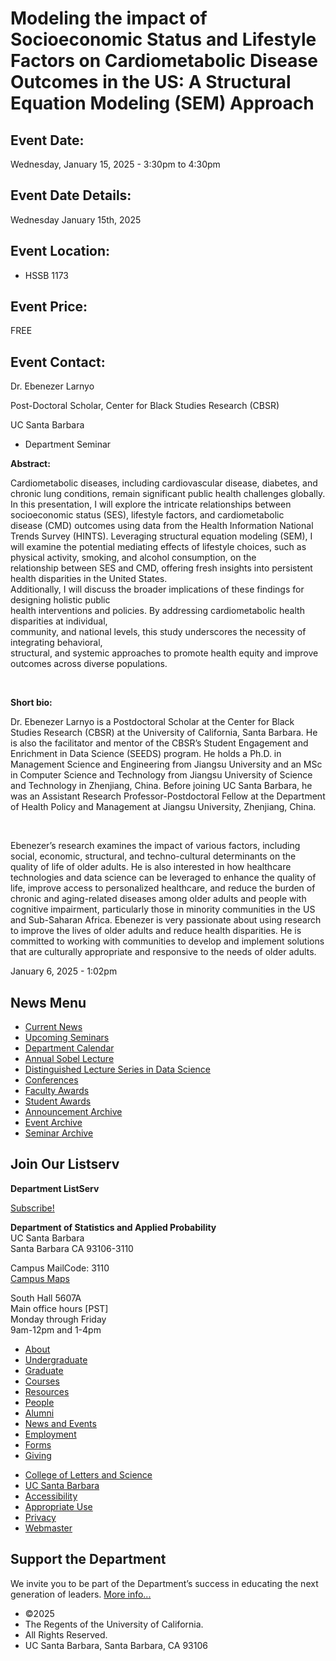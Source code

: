 # Modeling the impact of Socioeconomic Status and Lifestyle Factors on Cardiometabolic Disease Outcomes in the US: A Structural Equation Modeling (SEM) Approach

## Event Date:

Wednesday, January 15, 2025 - 3:30pm to 4:30pm

## Event Date Details:

Wednesday January 15th, 2025

## Event Location:

- HSSB 1173

## Event Price:

FREE

## Event Contact:

Dr. Ebenezer Larnyo 

Post-Doctoral Scholar, Center for Black Studies Research (CBSR)

UC Santa Barbara 

- Department Seminar

**Abstract:** 

Cardiometabolic diseases, including cardiovascular disease, diabetes, and chronic lung conditions, remain significant public health challenges globally. In this presentation, I will explore the intricate relationships between socioeconomic status (SES), lifestyle factors, and cardiometabolic disease (CMD) outcomes using data from the Health Information National Trends Survey (HINTS). Leveraging structural equation modeling (SEM), I will examine the potential mediating effects of lifestyle choices, such as physical activity, smoking, and alcohol consumption, on the relationship between SES and CMD, offering fresh insights into persistent health disparities in the United States.  
Additionally, I will discuss the broader implications of these findings for designing holistic public  
health interventions and policies. By addressing cardiometabolic health disparities at individual,  
community, and national levels, this study underscores the necessity of integrating behavioral,  
structural, and systemic approaches to promote health equity and improve outcomes across diverse populations.

 

**Short bio:** 

Dr. Ebenezer Larnyo is a Postdoctoral Scholar at the Center for Black Studies Research (CBSR) at the University of California, Santa Barbara. He is also the facilitator and mentor of the CBSR’s Student Engagement and Enrichment in Data Science (SEEDS) program. He holds a Ph.D. in Management Science and Engineering from Jiangsu University and an MSc in Computer Science and Technology from Jiangsu University of Science and Technology in Zhenjiang, China. Before joining UC Santa Barbara, he was an Assistant Research Professor-Postdoctoral Fellow at the Department of Health Policy and Management at Jiangsu University, Zhenjiang, China. 

 

Ebenezer’s research examines the impact of various factors, including social, economic, structural, and techno-cultural determinants on the quality of life of older adults. He is also interested in how healthcare technologies and data science can be leveraged to enhance the quality of life, improve access to personalized healthcare, and reduce the burden of chronic and aging-related diseases among older adults and people with cognitive impairment, particularly those in minority communities in the US and Sub-Saharan Africa. Ebenezer is very passionate about using research to improve the lives of older adults and reduce health disparities. He is committed to working with communities to develop and implement solutions that are culturally appropriate and responsive to the needs of older adults.

January 6, 2025 - 1:02pm

## News Menu

- [Current News](/news "Current News")
- [Upcoming Seminars](/news/upcoming-seminars "Upcoming Seminars")
- [Department Calendar](/news/calendar "Event & Feature Calendar")
- [Annual Sobel Lecture](/news/sobel "Annual Sobel Lecture")
- [Distinguished Lecture Series in Data Science](/news/data-science "Distinguished Lecture Series in Data Science")
- [Conferences](/news/conferences "Conferences")
- [Faculty Awards](/news/fac_award "Faculty Awards")
- [Student Awards](/news/student_award "Student Awards")
- [Announcement Archive](/news/announcement/archive)
- [Event Archive](/news/feature/archive)
- [Seminar Archive](/news/event/archive)

## Join Our Listserv

**Department ListServ**

[Subscribe!](https://groups.google.com/u/1/a/pstat.ucsb.edu/g/pstat-undergrad?hl=en)

**Department of Statistics and Applied Probability**  
UC Santa Barbara  
Santa Barbara CA 93106-3110

Campus MailCode: 3110  
[Campus Maps](http://www.aw.id.ucsb.edu/maps/)

South Hall 5607A  
Main office hours \[PST]  
Monday through Friday  
9am-12pm and 1-4pm

- [About](/about "About")
- [Undergraduate](/undergrad)
- [Graduate](/graduate)
- [Courses](/courses)
- [Resources](/resources "Resources")
- [People](/people)
- [Alumni](/alumni "Undergraduate Alumni")
- [News and Events](/news)
- [Employment](/about/employment "Employment")
- [Forms](/forms "Forms")
- [Giving](/giving "Giving")

<!--THE END-->

- [College of Letters and Science](http://www.college.ucsb.edu "College of Letters and Science")
- [UC Santa Barbara](http://www.ucsb.edu "UC Santa Barbara")
- [Accessibility](/accessibility "Accessibility")
- [Appropriate Use](http://www.policy.ucsb.edu/terms_of_use/ "Appropriate Use")
- [Privacy](http://www.policy.ucsb.edu/privacy-notification/ "Privacy")
- [Webmaster](mailto:help@pstat.ucsb.edu "Webmaster")

## Support the Department

We invite you to be part of the Department’s success in educating the next generation of leaders. [More info...](/giving)

- ©2025
- The Regents of the University of California.
- All Rights Reserved.
- UC Santa Barbara, Santa Barbara, CA 93106